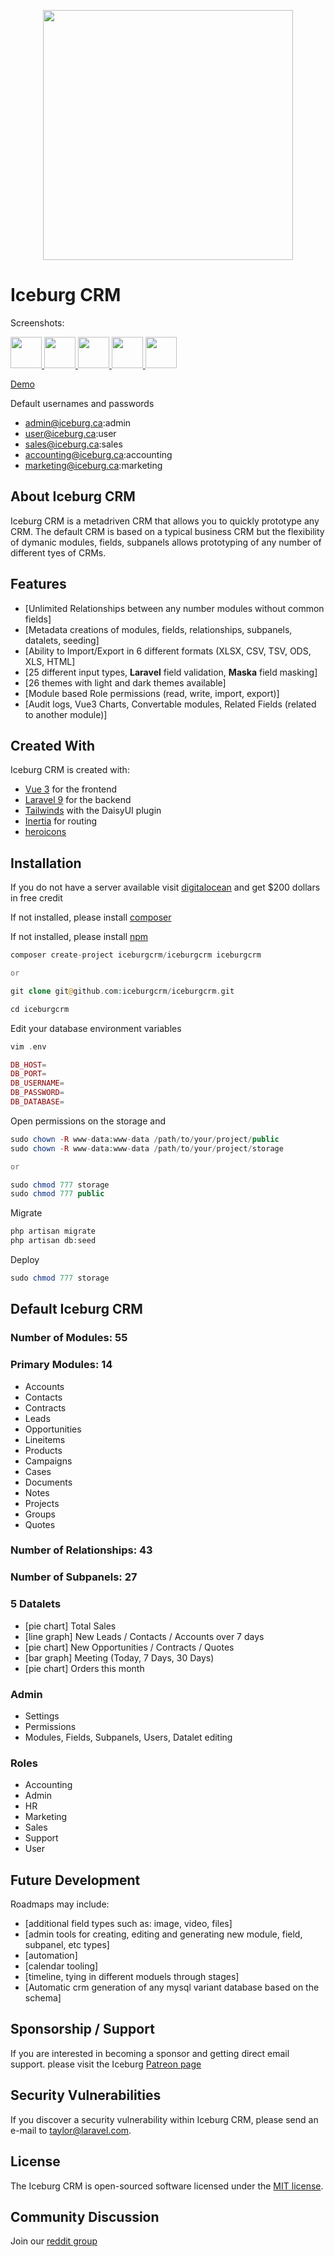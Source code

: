 <p align="center"><a href="https://www.iceburg.ca" target="_blank"><img src="https://www.iceburg.ca/images/iceburg.png" width="400"></a></p>

# Iceburg CRM

Screenshots:
<p>
<a href="https://www.iceburg.ca/images/screenshot1.jpg" target="_blank">
	<img src="https://www.iceburg.ca/images/screenshot1.jpg" width="50" />
</a>
<a href="https://www.iceburg.ca/images/screenshot2.jpg" target="_blank">
	<img src="https://www.iceburg.ca/images/screenshot2.jpg" width="50" />
</a>
<a href="https://www.iceburg.ca/images/screenshot3.jpg" target="_blank">
	<img src="https://www.iceburg.ca/images/screenshot3.jpg" width="50" />
</a>
<a href="https://www.iceburg.ca/images/screenshot4.jpg" target="_blank">
	<img src="https://www.iceburg.ca/images/screenshot4.jpg" width="50" />
</a>
<a href="https://www.iceburg.ca/images/screenshot5.jpg" target="_blank">
	<img src="https://www.iceburg.ca/images/screenshot5.jpg" width="50" />
</a>
</p>


[Demo](http://demo.iceburg.ca)


Default usernames and passwords

- admin@iceburg.ca:admin
- user@iceburg.ca:user
- sales@iceburg.ca:sales
- accounting@iceburg.ca:accounting
- marketing@iceburg.ca:marketing


## About Iceburg CRM

Iceburg CRM is a metadriven CRM that allows you to quickly prototype any CRM.  The default CRM is based on a typical business CRM but the flexibility of dymanic modules, fields, subpanels allows prototyping of any number of different tyes of CRMs.   



## Features

- [Unlimited Relationships between any number modules without common fields]
- [Metadata creations of  modules, fields, relationships, subpanels, datalets, seeding]
- [Ability to Import/Export in 6 different formats (XLSX, CSV, TSV, ODS, XLS, HTML] 
- [25 different input types, <b>Laravel</b> field validation, <b>Maska</b> field masking]
- [26 themes with light and dark themes available]
- [Module based Role permissions (read, write, import, export)]
- [Audit logs, Vue3 Charts, Convertable modules, Related Fields (related to another module)]


## Created With

Iceburg CRM is created with:
- [Vue 3](https://vuejs.org/) for the frontend
- [Laravel 9](https://laravel.com/) for the backend
- [Tailwinds](https://tailwindui.com/) with the DaisyUI plugin
- [Inertia](https://inertiajs.com/) for routing
- [heroicons](https://heroicons.com)
 

## Installation

If you do not have a server available visit [digitalocean](https://m.do.co/c/a52593511cc4) and get $200 dollars in free credit

If not installed, please install [composer](https://getcomposer.org/download/) 

If not installed, please install [npm](https://docs.npmjs.com/downloading-and-installing-node-js-and-npm/) 

```php
composer create-project iceburgcrm/iceburgcrm iceburgcrm

or 

git clone git@github.com:iceburgcrm/iceburgcrm.git

cd iceburgcrm
```

Edit your database environment variables 
```php
vim .env

DB_HOST=
DB_PORT=
DB_USERNAME=
DB_PASSWORD=
DB_DATABASE=

```

Open permissions on the storage and 
```php
sudo chown -R www-data:www-data /path/to/your/project/public
sudo chown -R www-data:www-data /path/to/your/project/storage

or 

sudo chmod 777 storage
sudo chmod 777 public
```

Migrate
```php
php artisan migrate
php artisan db:seed
```

Deploy
```php
sudo chmod 777 storage
```

## Default Iceburg CRM


### Number of Modules: 55


### Primary Modules: 14
- Accounts
- Contacts
- Contracts
- Leads
- Opportunities
- Lineitems
- Products
- Campaigns
- Cases
- Documents
- Notes
- Projects
- Groups
- Quotes

### Number of Relationships: 43


### Number of Subpanels: 27


### 5 Datalets
- [pie chart] Total Sales
- [line graph] New Leads / Contacts / Accounts over 7 days
- [pie chart] New Opportunities / Contracts / Quotes
- [bar graph] Meeting (Today, 7 Days, 30 Days)
- [pie chart] Orders this month


### Admin
- Settings
- Permissions
- Modules, Fields, Subpanels, Users, Datalet editing


### Roles
- Accounting
- Admin 
- HR 
- Marketing 
- Sales 
- Support 
- User



## Future Development

Roadmaps may include:

- [additional field types such as: image, video, files]
- [admin tools for creating, editing and generating new module, field, subpanel, etc types]
- [automation]
- [calendar tooling]
- [timeline, tying in different moduels through stages]
- [Automatic crm generation of any mysql variant database based on the schema]  


## Sponsorship / Support

If you are interested in becoming a sponsor and getting direct email support. please visit the Iceburg [Patreon page](https://patreon.com/iceburgcrm)



## Security Vulnerabilities

If you discover a security vulnerability within Iceburg CRM, please send an e-mail to [taylor@laravel.com](mailto:security@iceburg.ca). 


## License

The Iceburg CRM is open-sourced software licensed under the [MIT license](https://opensource.org/licenses/MIT).


## Community Discussion

Join our [reddit group](https://reddit.com/r/iceburgcrm/)

